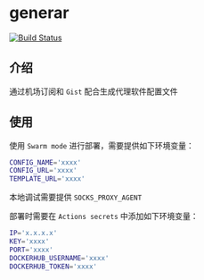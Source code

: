 # generar

[![Build Status](https://github.com/ryuuinc/generar/workflows/Docker/badge.svg)](https://github.com/ryuuinc/generar/actions)

## 介绍

通过机场订阅和 `Gist` 配合生成代理软件配置文件

## 使用

使用 `Swarm mode` 进行部署，需要提供如下环境变量：

```bash
CONFIG_NAME='xxxx'
CONFIG_URL='xxxx'
TEMPLATE_URL='xxxx'
```

本地调试需要提供 `SOCKS_PROXY_AGENT`

部署时需要在 `Actions secrets` 中添加如下环境变量：

```bash
IP='x.x.x.x'
KEY='xxxx'
PORT='xxxx'
DOCKERHUB_USERNAME='xxxx'
DOCKERHUB_TOKEN='xxxx'
```
